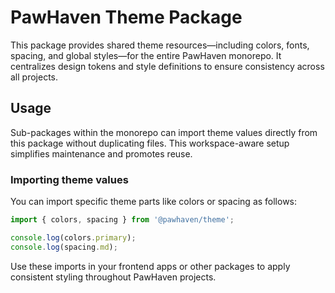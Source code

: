 # PawHaven Theme Package

This package provides shared theme resources—including colors, fonts, spacing, and global styles—for the entire PawHaven monorepo. It centralizes design tokens and style definitions to ensure consistency across all projects.

## Usage

Sub-packages within the monorepo can import theme values directly from this package without duplicating files. This workspace-aware setup simplifies maintenance and promotes reuse.

### Importing theme values

You can import specific theme parts like colors or spacing as follows:

```js
import { colors, spacing } from '@pawhaven/theme';

console.log(colors.primary);
console.log(spacing.md);
```

Use these imports in your frontend apps or other packages to apply consistent styling throughout PawHaven projects.
